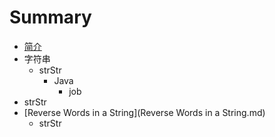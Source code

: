 # Summary

* [简介](README.md)
* 字符串
   * strStr
       * Java
           * job
* strStr
* [Reverse Words in a String](Reverse Words in a String.md)
   * strStr

